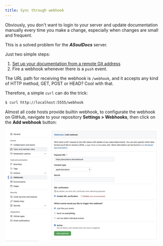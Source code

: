 ```yaml
---
title: Sync through webhook
---
```


Obviously, you don't want to login to your server and update documentation manually every time you make a change, especially when changes are small and frequent.

This is a solved problem for the _**ASoulDocs**_ server.

Just two simple steps:

1. [Set up your documentation from a remote Git address](set-up-documentation.md#target)
1. Fire a webhook whenever there is a `push` event.

The URL path for receiving the webhook is `/webhook`, and it accepts any kind of HTTP method, GET, POST or HEAD? Cool with that.

Therefore, a simple `curl` can do the trick:

```bash
$ curl http://localhost:5555/webhook
```

Almost all code hosts provide builtin webhook, to configurate the webhook on GitHub, navigate to your repository **Settings > Webhooks**, then click on the **Add webhook** button:

![GitHub webhook](../../assets/github-webhook.jpg)
